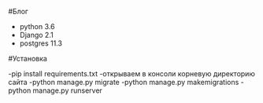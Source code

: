#Блог

- python 3.6
- Django 2.1
- postgres 11.3


#Установка

-pip install requirements.txt
-открываем в консоли корневую директорию сайта
-python manage.py migrate
-python manage.py makemigrations
-python manage.py runserver
